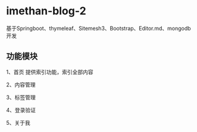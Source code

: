 # imethan-blog-2
基于Springboot、thymeleaf、Sitemesh3、Bootstrap、Editor.md、mongodb开发

## 功能模块
1、首页
提供索引功能，索引全部内容

2、内容管理

3、标签管理

4、登录验证

5、关于我